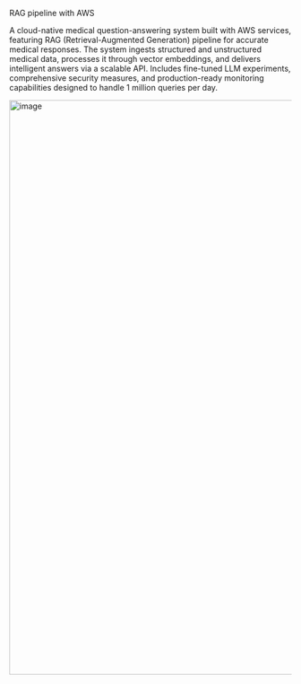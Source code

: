RAG pipeline with AWS

A cloud-native medical question-answering system built with AWS services, featuring RAG (Retrieval-Augmented Generation) pipeline for accurate medical responses. The system ingests structured and unstructured medical data, processes it through vector embeddings, and delivers intelligent answers via a scalable API. Includes fine-tuned LLM experiments, comprehensive security measures, and production-ready monitoring capabilities designed to handle 1 million queries per day.

<img width="1536" height="1024" alt="image" src="https://github.com/user-attachments/assets/0f9cf8ac-55e6-4d67-9859-b5374093a6e3" />

